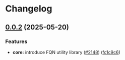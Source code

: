 # Changelog

## [0.0.2](https://github.com/opentdf/platform/compare/lib/identifier-v0.0.1...lib/identifier/v0.0.2) (2025-05-20)


### Features

* **core:** introduce FQN utility library ([#2148](https://github.com/opentdf/platform/issues/2148)) ([fc1c9c6](https://github.com/opentdf/platform/commit/fc1c9c64672a6366c7b222b4f77866632a005a54))
